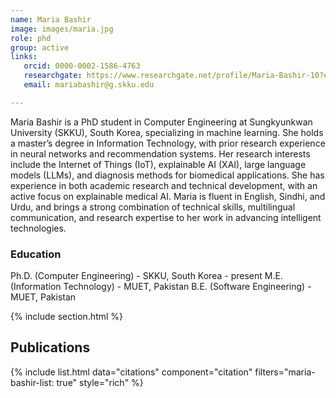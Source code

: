 ```yaml
---
name: Maria Bashir
image: images/maria.jpg
role: phd
group: active
links:
   orcid: 0000-0002-1586-4763
   researchgate: https://www.researchgate.net/profile/Maria-Bashir-10?ev=hdr_xprf
   email: mariabashir@g.skku.edu

---
```


Maria Bashir is a PhD student in Computer Engineering at Sungkyunkwan University (SKKU),
South Korea, specializing in machine learning. She holds a master’s degree in Information
Technology, with prior research experience in neural networks and recommendation systems.
Her research interests include the Internet of Things (IoT), explainable AI (XAI), large language
models (LLMs), and diagnosis methods for biomedical applications. She has experience in both
academic research and technical development, with an active focus on explainable medical AI.
Maria is fluent in English, Sindhi, and Urdu, and brings a strong combination of technical skills,
multilingual communication, and research expertise to her work in advancing intelligent
technologies.

### Education
Ph.D. (Computer Engineering) - SKKU, South Korea - present
M.E. (Information Technology) - MUET, Pakistan
B.E. (Software Engineering) - MUET, Pakistan

{% include section.html %}
## Publications

{% include list.html data="citations" component="citation" filters="maria-bashir-list: true" style="rich" %}